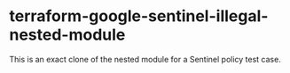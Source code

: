 # terraform-google-sentinel-illegal-nested-module
This is an exact clone of the nested module for a Sentinel policy test case.
